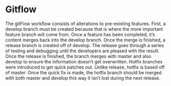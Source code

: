 <h1>Gitflow</h1>	


The gitFlow workflow consists of alterations to pre-existing features. 
First, a develop branch must be created because that is where the more important feature branch will come from. 
Once a feature has been completed, it’s content merges back into the develop branch.
Once the merge is finished, a release branch is created off of develop. The release goes through a series of testing and debugging until the developers are pleased with the result.
Once the release is finished, the branch merges with master and also develop to ensure the information doesn’t get overwritten. 
Hotfix branches were introduced to get quick patches out. Unlike release, hotfix is based off of master. Once the quick fix is made, the hotfix branch should be merged with both master and develop this way it isn’t lost during the next release.
